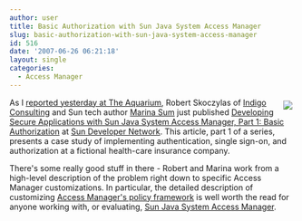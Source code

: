 ```yaml
---
author: user
title: Basic Authorization with Sun Java System Access Manager
slug: basic-authorization-with-sun-java-system-access-manager
id: 516
date: '2007-06-26 06:21:18'
layout: single
categories:
  - Access Manager
---
```


<span style="margin: 5px; float: right;">[![](http://blogs.sun.com/theaquarium/resource/SecureApps200x134.png)](http://developers.sun.com/identity/reference/techart/secureapps.html)</span>

As I [reported yesterday at The Aquarium](http://blogs.sun.com/page/theaquarium?anchor=new_opensso_articles_at_sun), Robert Skoczylas of [Indigo Consulting](http://www.indigoconsulting.com/) and Sun tech author [Marina Sum](http://weblogs.java.net/blog/marinasum/) just published [Developing Secure Applications with Sun Java System Access Manager, Part 1: Basic Authorization](http://developers.sun.com/identity/reference/techart/secureapps.html) at [Sun Developer Network](http://developers.sun.com/). This article, part 1 of a series, presents a case study of implementing authentication, single sign-on, and authorization at a fictional health-care insurance company.

There's some really good stuff in there - Robert and Marina work from a high-level description of the problem right down to specific Access Manager customizations. In particular, the detailed description of customizing [Access Manager's policy framework](http://docs.sun.com/app/docs/doc/819-4669/6n6q9stbs?a=view) is well worth the read for anyone working with, or evaluating, [Sun Java System Access Manager](http://www.sun.com/software/products/access_mgr/).
